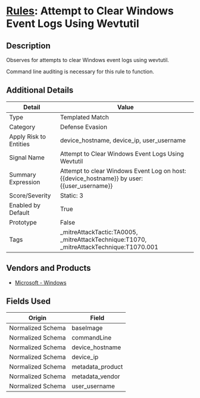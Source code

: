 # [Rules](README.md): Attempt to Clear Windows Event Logs Using Wevtutil

## Description
Observes for attempts to clear Windows event logs using wevtutil.

Command line auditing is necessary for this rule to function.

## Additional Details
|Detail|Value|
|----|----|
|Type|Templated Match|
|Category|Defense Evasion|
|Apply Risk to Entities|device_hostname, device_ip, user_username|
|Signal Name|Attempt to Clear Windows Event Logs Using Wevtutil|
|Summary Expression|Attempt to clear Windows Event Log on host: {{device_hostname}} by user: {{user_username}}|
|Score/Severity|Static: 3|
|Enabled by Default|True|
|Prototype|False|
|Tags|_mitreAttackTactic:TA0005, _mitreAttackTechnique:T1070, _mitreAttackTechnique:T1070.001|
## Vendors and Products
- [Microsoft - Windows](../products/1ff7546c-cb36-4a24-87f7-89d2cecc5761.md)


## Fields Used

|Origin|Field|
|----|----|
|Normalized Schema|baseImage|
|Normalized Schema|commandLine|
|Normalized Schema|device_hostname|
|Normalized Schema|device_ip|
|Normalized Schema|metadata_product|
|Normalized Schema|metadata_vendor|
|Normalized Schema|user_username|


